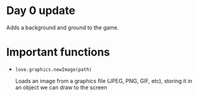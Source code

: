 # Day 0 update

Adds a background and ground to the game.

# Important functions

- `love.graphics.newImage(path)`

  Loads an image from a graphics file (JPEG, PNG, GIF, etc), storing it in an object we can draw to the screen
